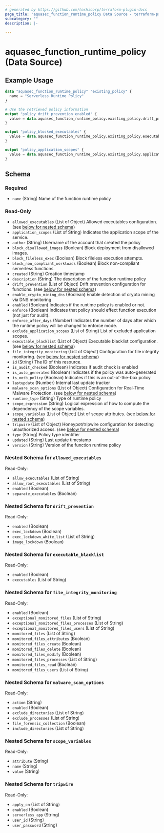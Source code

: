 ```yaml
---
# generated by https://github.com/hashicorp/terraform-plugin-docs
page_title: "aquasec_function_runtime_policy Data Source - terraform-provider-aquasec"
subcategory: ""
description: |-
  
---
```


# aquasec_function_runtime_policy (Data Source)



## Example Usage

```terraform
data "aquasec_function_runtime_policy" "existing_policy" {
  name = "Serverless Runtime Policy"
}

# Use the retrieved policy information
output "policy_drift_prevention_enabled" {
  value = data.aquasec_function_runtime_policy.existing_policy.drift_prevention[0].enabled
}

output "policy_blocked_executables" {
  value = data.aquasec_function_runtime_policy.existing_policy.executable_blacklist[0].executables
}

output "policy_application_scopes" {
  value = data.aquasec_function_runtime_policy.existing_policy.application_scopes
}
```

<!-- schema generated by tfplugindocs -->
## Schema

### Required

- `name` (String) Name of the function runtime policy

### Read-Only

- `allowed_executables` (List of Object) Allowed executables configuration. (see [below for nested schema](#nestedatt--allowed_executables))
- `application_scopes` (List of String) Indicates the application scope of the service.
- `author` (String) Username of the account that created the policy
- `block_disallowed_images` (Boolean) Block deployment from disallowed images.
- `block_fileless_exec` (Boolean) Block fileless execution attempts.
- `block_non_compliant_workloads` (Boolean) Block non-compliant serverless functions.
- `created` (String) Creation timestamp
- `description` (String) The description of the function runtime policy
- `drift_prevention` (List of Object) Drift prevention configuration for functions. (see [below for nested schema](#nestedatt--drift_prevention))
- `enable_crypto_mining_dns` (Boolean) Enable detection of crypto mining via DNS monitoring
- `enabled` (Boolean) Indicates if the runtime policy is enabled or not.
- `enforce` (Boolean) Indicates that policy should effect function execution (not just for audit).
- `enforce_after_days` (Number) Indicates the number of days after which the runtime policy will be changed to enforce mode.
- `exclude_application_scopes` (List of String) List of excluded application scopes.
- `executable_blacklist` (List of Object) Executable blacklist configuration. (see [below for nested schema](#nestedatt--executable_blacklist))
- `file_integrity_monitoring` (List of Object) Configuration for file integrity monitoring. (see [below for nested schema](#nestedatt--file_integrity_monitoring))
- `id` (String) The ID of this resource.
- `is_audit_checked` (Boolean) Indicates if audit check is enabled
- `is_auto_generated` (Boolean) Indicates if the policy was auto-generated
- `is_ootb_policy` (Boolean) Indicates if this is an out-of-the-box policy
- `lastupdate` (Number) Internal last update tracker
- `malware_scan_options` (List of Object) Configuration for Real-Time Malware Protection. (see [below for nested schema](#nestedatt--malware_scan_options))
- `runtime_type` (String) Type of runtime policy
- `scope_expression` (String) Logical expression of how to compute the dependency of the scope variables.
- `scope_variables` (List of Object) List of scope attributes. (see [below for nested schema](#nestedatt--scope_variables))
- `tripwire` (List of Object) Honeypot/tripwire configuration for detecting unauthorized access. (see [below for nested schema](#nestedatt--tripwire))
- `type` (String) Policy type identifier
- `updated` (String) Last update timestamp
- `version` (String) Version of the function runtime policy

<a id="nestedatt--allowed_executables"></a>
### Nested Schema for `allowed_executables`

Read-Only:

- `allow_executables` (List of String)
- `allow_root_executables` (List of String)
- `enabled` (Boolean)
- `separate_executables` (Boolean)


<a id="nestedatt--drift_prevention"></a>
### Nested Schema for `drift_prevention`

Read-Only:

- `enabled` (Boolean)
- `exec_lockdown` (Boolean)
- `exec_lockdown_white_list` (List of String)
- `image_lockdown` (Boolean)


<a id="nestedatt--executable_blacklist"></a>
### Nested Schema for `executable_blacklist`

Read-Only:

- `enabled` (Boolean)
- `executables` (List of String)


<a id="nestedatt--file_integrity_monitoring"></a>
### Nested Schema for `file_integrity_monitoring`

Read-Only:

- `enabled` (Boolean)
- `exceptional_monitored_files` (List of String)
- `exceptional_monitored_files_processes` (List of String)
- `exceptional_monitored_files_users` (List of String)
- `monitored_files` (List of String)
- `monitored_files_attributes` (Boolean)
- `monitored_files_create` (Boolean)
- `monitored_files_delete` (Boolean)
- `monitored_files_modify` (Boolean)
- `monitored_files_processes` (List of String)
- `monitored_files_read` (Boolean)
- `monitored_files_users` (List of String)


<a id="nestedatt--malware_scan_options"></a>
### Nested Schema for `malware_scan_options`

Read-Only:

- `action` (String)
- `enabled` (Boolean)
- `exclude_directories` (List of String)
- `exclude_processes` (List of String)
- `file_forensic_collection` (Boolean)
- `include_directories` (List of String)


<a id="nestedatt--scope_variables"></a>
### Nested Schema for `scope_variables`

Read-Only:

- `attribute` (String)
- `name` (String)
- `value` (String)


<a id="nestedatt--tripwire"></a>
### Nested Schema for `tripwire`

Read-Only:

- `apply_on` (List of String)
- `enabled` (Boolean)
- `serverless_app` (String)
- `user_id` (String)
- `user_password` (String)


